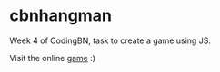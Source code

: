 # cbnhangman
Week 4 of CodingBN, task to create a game using JS.

Visit the online <a href="https://nadzsyahirah.github.io/cbnhangman/">game</a> :)
